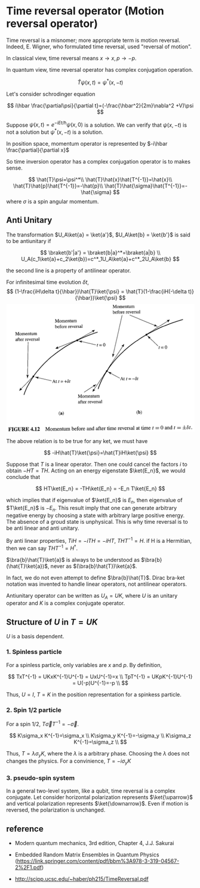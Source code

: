 # Time reversal operator (Motion reversal operator)

Time reversal is a misnomer; more appropriate term is motion reversal. Indeed, E. Wigner, who formulated time reversal, used "reversal of motion".

In classical view, time reversal means $x\rightarrow x,p\rightarrow -p.$

In quantum view, time reversal operator has complex conjugation operation. 

$$
\hat{T}\psi(x,t)=\psi^*(x,-t)
$$

Let's consider schrodinger equation

$$
i\hbar \frac{\partial\psi}{\partial t}=(-\frac{\hbar^2}{2m}\nabla^2 +V)\psi
$$



Suppose $\psi(x,t)=e^{-iEt/\hbar}\psi(x,0)$ is a solution. We can verify that $\psi(x,-t)$ is not a solution but $\psi^*(x,-t)$ is a solution.

In position space, momentum operator is represented by $-i\hbar \frac{\partial}{\partial x}$

So time inversion operator has a complex conjugation operator is to makes sense.

$$
\hat{T}\psi=\psi^*\\
 \hat{T}\hat{x}\hat{T^{-1}}=\hat{x}\\
 \hat{T}\hat{p}\hat{T^{-1}}=-\hat{p}\\
  \hat{T}\hat{\sigma}\hat{T^{-1}}=-\hat{\sigma}
 $$
 where $\sigma$ is a spin angular momentum.


## Anti Unitary

The transformation $U_A\ket{a} = \ket{a'}$, $U_A\ket{b} = \ket{b'}$ is said to be antiunitary if 

$$
\braket{b'|a'} = \braket{b|a}^*=\braket{a|b} \\
U_A(c_1\ket{a}+c_2\ket{b})=c^*_1U_A\ket{a}+c^*_2U_A\ket{b}
$$

the second line is a property of antilinear operator.

For infinitesimal time evolution $\delta t$, 
$$
(1-\frac{iH\delta t}{\hbar})\hat{T}\ket{\psi} = \hat{T}(1-\frac{iH(-\delta t)}{\hbar})\ket{\psi}
$$
![time_reversal.png](./fig/time_reversal.png)

The above relation is to be true for any ket, we must have

$$
-iH\hat{T}\ket{\psi}=\hat{T}iH\ket{\psi}
$$

Suppose that $T$ is a linear operator. Then one could cancel the factors $i$ to obtain $-HT=TH$. Acting on an energy eigenstate $\ket{E_n}$, we would conclude that

$$
HT\ket{E_n} = -TH\ket{E_n} = -E_n T\ket{E_n}
$$

which implies that if eigenvalue of $\ket{E_n}$ is $E_n$, then eigenvalue of $T\ket{E_n}$ is $-E_n$. This result imply that one can generate arbitrary negative energy by choosing a state with arbitrary large positive energy. The absence of a groud state is unphysical. This is why time reversal is to be anti linear and anti unitary.

By anti linear properties, $TiH=-iTH=-iHT$, $THT^{-1}=H$. if H is a Hermitian, then we can say $THT^{-1}=H^{\dagger}$.

$\bra{b}\hat{T}\ket{a}$ is always to be understood as $\bra{b}(\hat{T}\ket{a})$, never as $(\bra{b}\hat{T})\ket{a}$.

In fact, we do not even attempt to define $\bra{b}\hat{T}$. Dirac bra-ket notation was invented to handle linear operators, not antilinear operators. 

Antiunitary operator can be written as $U_A = UK$, where $U$ is an unitary operator and $K$ is a complex conjugate operator.

## Structure of $U$ in $T=UK$

$U$ is a basis dependent.

### 1. Spinless particle

For a spinless particle, only variables are $x$ and $p$. By definition,

$$
TxT^{-1} = UKxK^{-1}U^{-1} = UxU^{-1}=x \\
TpT^{-1} = UKpK^{-1}U^{-1} = U(-p)U^{-1}=-p \\
$$

Thus, $U=I$, $T=K$ in the position representation for a spinkess particle.

### 2. Spin 1/2 particle

For a spin 1/2, $T\overrightarrow{\sigma}T^{-1}=-\overrightarrow{\sigma}$.

$$
K\sigma_x K^{-1}=\sigma_x \\
K\sigma_y K^{-1}=-\sigma_y \\
K\sigma_z K^{-1}=\sigma_z \\
$$

Thus, $T=\lambda\sigma_y K$, where the $\lambda$ is a arbitrary phase. Choosing the $\lambda$ does not changes the physics. For a convinience, $T=-i\sigma_y K$

### 3. pseudo-spin system

In a general two-level system, like a qubit, time reversal is a complex conjugate. Let consider horizontal polarization represents $\ket{\uparrow}$ and vertical polarization represents $\ket{\downarrow}$. Even if motion is reversed, the polarization is unchanged.





## reference

- Modern quantum mechanics, 3rd edition, Chapter 4, J.J. Sakurai

- Embedded Random Matrix Ensembles in Quantum Physics (https://link.springer.com/content/pdf/bbm%3A978-3-319-04567-2%2F1.pdf)

- http://scipp.ucsc.edu/~haber/ph215/TimeReversal.pdf